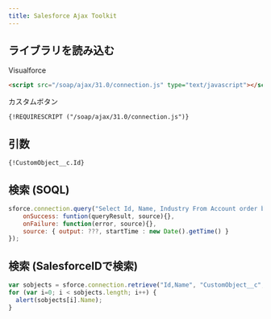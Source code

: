 ```yaml
---
title: Salesforce Ajax Toolkit
---
```


## ライブラリを読み込む

Visualforce

``` html
<script src="/soap/ajax/31.0/connection.js" type="text/javascript"></script>
```

カスタムボタン

```
{!REQUIRESCRIPT ("/soap/ajax/31.0/connection.js")} 
```

## 引数

```
{!CustomObject__c.Id}
```

## 検索 (SOQL)

``` js
sforce.connection.query("Select Id, Name, Industry From Account order by Industry",{
    onSuccess: funtion(queryResult, source){},
    onFailure: function(error, source){},
    source: { output: ???, startTime : new Date().getTime() }
});
```

## 検索 (SalesforceIDで検索)

``` js
var sobjects = sforce.connection.retrieve("Id,Name", "CustomObject__c", ['{!CustomObject__c.Id}']);
for (var i=0; i < sobjects.length; i++) {
  alert(sobjects[i].Name);
}
```

